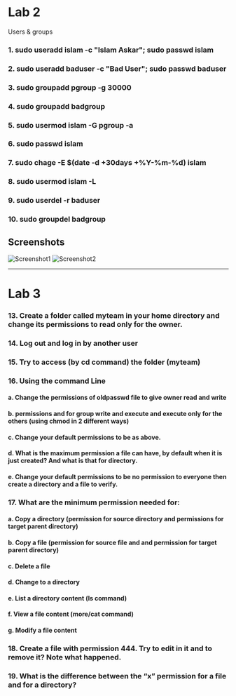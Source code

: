 # Lab 2
Users & groups

### 1. sudo useradd islam -c "Islam Askar"; sudo passwd islam
### 2. sudo useradd baduser -c "Bad User"; sudo passwd baduser
### 3. sudo groupadd pgroup -g 30000
### 4. sudo groupadd badgroup
### 5. sudo usermod islam -G pgroup -a
### 6. sudo passwd islam
### 7. sudo chage -E $(date -d +30days +%Y-%m-%d) islam
### 8. sudo usermod islam -L
### 9. sudo userdel -r baduser
### 10. sudo groupdel badgroup

## Screenshots
![Screenshot1](https://github.com/stevenadel/red-hat-sysadmin-iti-44/assets/111876286/ae97cb3f-6ea5-4796-b634-bf7fcd40a97d)
![Screenshot2](https://github.com/stevenadel/red-hat-sysadmin-iti-44/assets/111876286/2402d20e-d9cb-404e-b7c9-a9048f056486)

-------------------------------------------------------------------------------------------------------------------

# Lab 3

### 13. Create a folder called myteam in your home directory and change its permissions to read only for the owner.

### 14. Log out and log in by another user

### 15. Try to access (by cd command) the folder (myteam)

### 16. Using the command Line
#### a. Change the permissions of oldpasswd file to give owner read and write
#### b. permissions and for group write and execute and execute only for the others (using chmod in 2 different ways)
#### c. Change your default permissions to be as above.
#### d. What is the maximum permission a file can have, by default when it is just created? And what is that for directory.
#### e. Change your default permissions to be no permission to everyone then create a directory and a file to verify.

### 17. What are the minimum permission needed for:
#### a. Copy a directory (permission for source directory and permissions for target parent directory)
#### b. Copy a file (permission for source file and and permission for target parent directory)
#### c. Delete a file
#### d. Change to a directory
#### e. List a directory content (ls command)
#### f. View a file content (more/cat command)
#### g. Modify a file content

### 18. Create a file with permission 444. Try to edit in it and to remove it? Note what happened.

### 19. What is the difference between the “x” permission for a file and for a directory?
